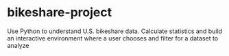 # bikeshare-project
Use Python to understand U.S. bikeshare data. Calculate statistics and build an interactive environment where a user chooses and filter for a dataset to analyze
